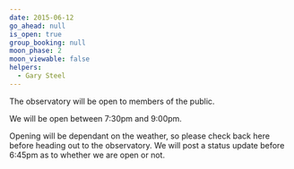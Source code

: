 ```yaml
---
date: 2015-06-12
go_ahead: null
is_open: true
group_booking: null
moon_phase: 2
moon_viewable: false
helpers:
  - Gary Steel
---
```

The observatory will be open to members of the public.

We will be open between 7:30pm and 9:00pm.

Opening will be dependant on the weather, so please check back here before
heading out to the observatory. We will post a status update before 6:45pm
as to whether we are open or not.
